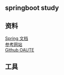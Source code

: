 ## springboot study

## 资料
[Spring 文档](https://spring.io/guides)      
[参考网站](https://elasticsearch.cn/)   
[Github OAUTE](https://developer.github.com/apps/building-oauth-apps/)   

## 工具
